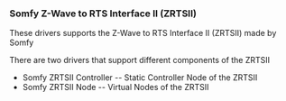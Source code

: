 ### Somfy Z-Wave to RTS Interface II (ZRTSII)

These drivers supports the Z-Wave to RTS Interface II (ZRTSII) made by Somfy

There are two drivers that support different components of the ZRTSII

* Somfy ZRTSII Controller -- Static Controller Node of the ZRTSII
* Somfy ZRTSII Node  -- Virtual Nodes of the ZRTSII
